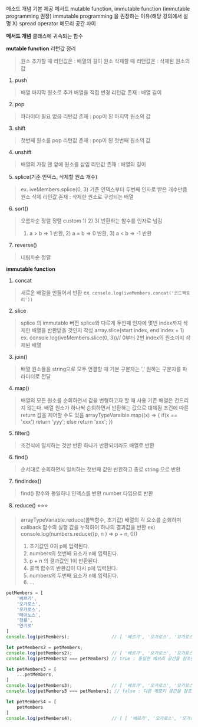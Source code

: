 
메소드 개념
기본 제공 메서드
	mutable function, immutable function (immutable programming 권장)
	immutable programming 을 권장하는 이유(해당 강의에서 설명 X)
	spread operator
		메모리 공간 차이
	


**메서드 개념**
클래스에 귀속되는 함수



**mutable function**
리턴값 정리
> 원소 추가할 때 리턴값은 : 배열의 길이
> 원소 삭제할 때 리턴값은 : 삭제된 원소의 값
1. push
> 배열 마지막 원소로 추가
> 배열을 직접 변경
> 리턴값 존재 : 배열 길이

2. pop
> 파라미터 필요 없음
> 리턴값 존재 : pop이 된 마지막 원소의 값

3. shift
> 첫번째 원소를 pop
> 리턴값 존재 : pop이 된 첫번째 원소의 값

4. unshift
> 배열의 가장 맨 앞에 원소를 삽입
> 리턴값 존재 : 배열의 길이

5. splice(기준 인덱스, 삭제할 원소 개수)
> ex. iveMembers.splice(0, 3)
>기준 인덱스부터 두번째 인자로 받은 개수만큼 원소 삭제
> 리턴값 존재 : 삭제한 원소로 구성되는 배열

6. sort()
> 오름차순 정렬
> 정렬 custom 1) 2) 3) 반환하는 함수를 인자로 넘김
> 1) a > b => 1 반환, 2) a = b => 0 반환, 3) a < b => -1 반환

7. reverse()
> 내림차순 정렬



**immutable function**
1. concat
> 새로운 배열을 만들어서 반환
>  ex. `console.log(iveMembers.concat('코드팩토리'))`
2. slice
> splice 의 immutable 버전
> splice와 다르게 두번째 인자에 몇번 index까지 삭제한 배열을 반환받을 것인지 작성
> array.slice(start index, end index + 1)
> ex. console.log(iveMembers.slice(0, 3))// 0부터 2번 index의 원소까지 삭제된 배열 
3. join()
> 배열 원소들을 string으로 모두 연결할 때
> 기본 구분자는 ','
> 원하는 구분자를 파라미터로 전달

4. map()
> 배열의 모든 원소를 순회하면서 값을 변형하고자 할 때 사용
> 기존 배열은 건드리지 않는다.
> 배열 원소가 하나씩 순회하면서 반환하는 값으로 대체됨
> 조건에 따른 return 값을 제어할 수도 있음
> arrayTypeVaraible.map((x) => {
> 	if(x == 'xxx')
> 		return 'yyy';
> 	else
> 		return 'xxx';
> })
>

5. filter()
>  조건식에 일치하는 것만 반환
>  하나가 반환되더라도 배열로 반환


6. find()
> 순서대로 순회하면서 일치하는 첫번째 값만 반환하고 종료
> string 으로 반환

7. findIndex()
> find() 함수와 동일하나 인덱스를 반환
> number 타입으로 반환

8. reduce() ⭐⭐⭐
> arrayTypeVariable.reduce(콜백함수, 초기값)
> 배열의 각 요소를 순회하며 callback 함수의 실행 값을 누적하여 하나의 결과값을 반환
> ex) console.log(numbers.reduce((p, n ) => p + n, 0))
> 1. 초기값인 0이 p에 입력된다.
> 2. numbers의 첫번째 요소가 n에 입력된다.
> 3. p + n 의 결과값인 1이 반환된다.
> 4. 콜백 함수의 반환값이 다시 p에 입력된다.
> 5. numbers의 두번째 요소가 n에 입력된다.
> 6. ...

```js
petMembers = [
    '베르가',
    '오가로스',
    '모가로스',
    '테이노스',
    '청룡',
    '얀기로'
]
console.log(petMembers);                // [ '베르가', '오가로스', '모가로스', '테이노스', '청룡', '얀기로' ]

let petMembers2 = petMembers;
console.log(petMembers2);               // [ '베르가', '오가로스', '모가로스', '테이노스', '청룡', '얀기로' ]
console.log(petMembers2 === petMembers) // true : 동일한 메모리 공간을 참조한다.

let petMembers3 = [
    ...petMembers,
]
console.log(petMembers3);               // [ '베르가', '오가로스', '모가로스', '테이노스', '청룡', '얀기로' ]
console.log(petMembers3 === petMembers); // false : 다른 메모리 공간을 참조한다. immutable programming 을 할 때 spread operator를 많이 사용함

let petMembers4 = [
    petMembers
]
console.log(petMembers4);               // [ [ '베르가', '오가로스', '모가로스', '테이노스', '청룡', '얀기로' ] ]
```